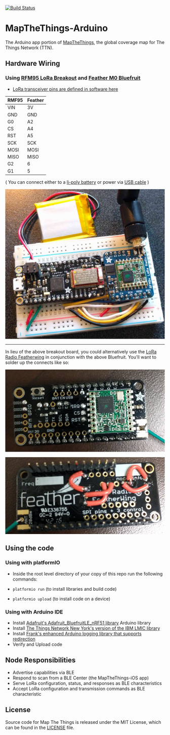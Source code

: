 [![Build Status](https://travis-ci.org/things-nyc/mapthethings-arduino.svg?branch=master)](https://travis-ci.org/things-nyc/mapthethings-arduino)

# MapTheThings-Arduino

The Arduino app portion of [MapTheThings](http://map.thethings.nyc), the
global coverage map for The Things Network (TTN).

## Hardware Wiring

### Using [RFM95 LoRa Breakout](https://www.adafruit.com/product/3072) and [Feather M0 Bluefruit](https://www.adafruit.com/product/2995)
- [LoRa transceiver pins are defined in software here](https://github.com/things-nyc/mapthethings-arduino/blob/b47e33881d88afeec336cf7f758cd791c54c9a01/MapTheThings-Arduino/Lora.cpp#L49)


RMF95 | Feather
----- | -------
VIN   | 3V
GND   | GND
G0    | A2
CS    | A4
RST   | A5
SCK   | SCK
MOSI  | MOSI
MISO  | MISO
G2    | 6
G1    | 5

( You can connect either to a [li-poly battery](https://www.adafruit.com/products/2750) or power via [USB cable](https://www.adafruit.com/products/2008) )


![alt text](https://github.com/forrestfiller/mapthethings-arduino/blob/master/images/assembled-on-breadboard-web.jpg "assembled map the things node")

---

In lieu of the above breakout board, you could alternatively use the [LoRa Radio Featherwing](https://www.adafruit.com/products/3231) in conjunction with the above Bluefruit. You'll want to solder up the connects like so:


![alt text](https://github.com/forrestfiller/mapthethings-arduino/blob/master/images/feather-radioWing-front-web.jpg "image showing front of a lora radio featherwing")



![alt text](https://github.com/forrestfiller/mapthethings-arduino/blob/master/images/feather-radioWing-rear-web.jpg "image showing rear of a lora radio featherwing")


## Using the code
### Using with platformIO
- Inside the root level directory of your copy of this repo run the following commands:

- ```platformio run``` (to install libraries and build code)
- ```platformio upload``` (to install code on a device)

### Using with Arduino IDE
- Install [Adafruit's Adafruit_BluefruitLE_nRF51 library](https://github.com/adafruit/Adafruit_BluefruitLE_nRF51) Arduino library
- Install [The Things Network New York's version of the IBM LMIC library](https://github.com/things-nyc/arduino-lmic)
- Install [Frank's enhanced Arduino logging library that supports redirection](https://github.com/frankleonrose/Arduino-logging-library)
- Verify and Upload code

## Node Responsibilities
- Advertise capabilities via BLE
- Respond to scan from a BLE Center (the MapTheThings-iOS app)
- Serve LoRa configuration, status, and responses as BLE characteristics
- Accept LoRa configuration and transmission commands as BLE characteristic

## License
Source code for Map The Things is released under the MIT License,
which can be found in the [LICENSE](LICENSE) file.
